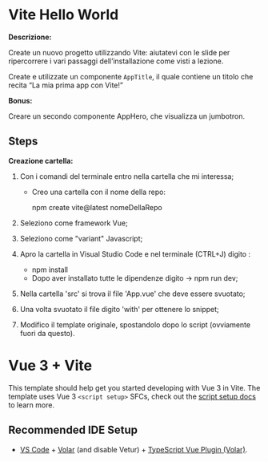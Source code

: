 Vite Hello World
========

**Descrizione:**

Create un nuovo progetto utilizzando Vite: aiutatevi con le slide per ripercorrere i vari passaggi dell’installazione come visti a lezione.

Create e utilizzate un componente `AppTitle`, il quale contiene un titolo che recita “La mia prima app con Vite!”

**Bonus:**

Creare un secondo componente AppHero, che visualizza un jumbotron.

## Steps

**Creazione cartella:**

1) Con i comandi del terminale entro nella cartella che mi interessa;
    - Creo una cartella con il nome della repo:

      npm create vite@latest nomeDellaRepo

2) Seleziono come framework Vue;

3) Seleziono come "variant" Javascript;

4) Apro la cartella in Visual Studio Code e nel terminale (CTRL+J) digito :

    - npm install
    - Dopo aver installato tutte le dipendenze digito -> npm run dev;

  5) Nella cartella 'src' si trova il file 'App.vue' che deve essere svuotato;

  6) Una volta svuotato il file digito 'with' per ottenere lo snippet;

  7) Modifico il template originale, spostandolo dopo lo script (ovviamente fuori da questo).


# Vue 3 + Vite

This template should help get you started developing with Vue 3 in Vite. The template uses Vue 3 `<script setup>` SFCs, check out the [script setup docs](https://v3.vuejs.org/api/sfc-script-setup.html#sfc-script-setup) to learn more.

## Recommended IDE Setup

- [VS Code](https://code.visualstudio.com/) + [Volar](https://marketplace.visualstudio.com/items?itemName=Vue.volar) (and disable Vetur) + [TypeScript Vue Plugin (Volar)](https://marketplace.visualstudio.com/items?itemName=Vue.vscode-typescript-vue-plugin).
